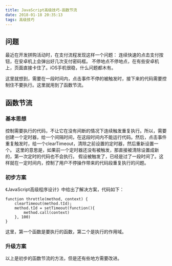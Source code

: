 ```yaml
---
title: JavaScript高级技巧-函数节流
date: 2018-01-18 20:35:13
tags: 高级技巧
---
```


## 问题
最近在开发拼购活动时，在支付流程发现这样一个问题： 连续快速的点击支付按钮，在安卓机上会弹出好几次支付密码框。 不停地点不停地点，在有些安卓机上，页面直接卡住了。iOS手机很稳，什么问题都木有。

这里就想到，需要在一段时间内，点击事件不停的被触发时，接下来的代码需要控制住不要执行。这里就用到了函数节流。

## 函数节流
### 基本思想
控制需要执行的代码，不让它在没有间断的情况下连续触发重复执行。所以，需要创建一个定时器，给一个间隔时间，在这段时间内不能运行代码。然后，点击事件重复触发时，给一个clearTimeout，清除之前设置的定时器，然后重新设置一个。
这里的意思是，如果前一个定时器还没有被触发，那直接被清除设置成新的，第一次定时的代码也不会执行。 假设被触发了，已经是过了一段时间了。这样就在一定时间内，控制了用户不停操作带来的代码段重复执行的问题。
### 初步方案
《JavaScript高级程序设计》中给出了解决方案，代码如下：

```
function throttle(method, context) {
	clearTimeout(method.tId);
	method.tId = setTimeout(function(){
		method.call(context)
	}, 100)
}
```
这里，第一个函数是要执行的函数，第二个是执行的作用域。
### 升级方案
以上是初步的函数节流的方法，但是还有些地方需要改进。
